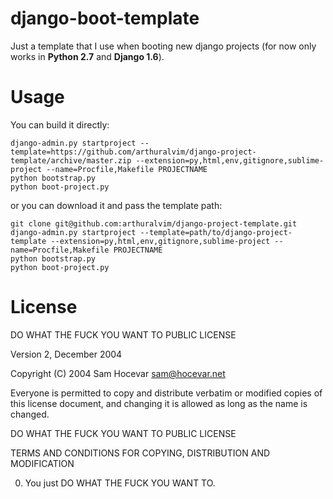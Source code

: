 django-boot-template
====================

Just a template that I use when booting new django projects (for now only works in **Python 2.7** and **Django 1.6**).


Usage
=====

You can build it directly:

    django-admin.py startproject --template=https://github.com/arthuralvim/django-project-template/archive/master.zip --extension=py,html,env,gitignore,sublime-project --name=Procfile,Makefile PROJECTNAME
    python bootstrap.py
    python boot-project.py

or you can download it and pass the template path:

    git clone git@github.com:arthuralvim/django-project-template.git
    django-admin.py startproject --template=path/to/django-project-template --extension=py,html,env,gitignore,sublime-project --name=Procfile,Makefile PROJECTNAME
    python bootstrap.py
    python boot-project.py

License
=====

DO WHAT THE FUCK YOU WANT TO PUBLIC LICENSE

Version 2, December 2004

Copyright (C) 2004 Sam Hocevar <sam@hocevar.net>

Everyone is permitted to copy and distribute verbatim or modified
copies of this license document, and changing it is allowed as long
as the name is changed.

DO WHAT THE FUCK YOU WANT TO PUBLIC LICENSE

TERMS AND CONDITIONS FOR COPYING, DISTRIBUTION AND MODIFICATION

0. You just DO WHAT THE FUCK YOU WANT TO.

